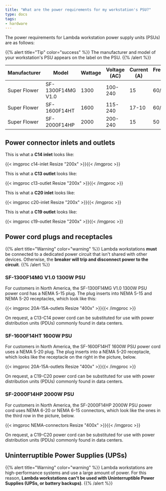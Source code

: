 ```yaml
---
title: "What are the power requirements for my workstation's PSU?"
type: docs
tags:
- hardware
---
```


The power requirements for Lambda workstation power supply units (PSUs) are as
follows:

{{% alert title="Tip" color="success" %}}
The manufacturer and model of your workstation's PSU appears on the label on
the PSU.
{{% /alert %}}

| Manufacturer | Model             | Wattage | Voltage (AC) | Current (A) | Frequency (Hz) | Inlet/Outlet |
|--------------|-------------------|---------|--------------|-------------|----------------|--------------|
| Super Flower | SF-1300F14MG V1.0 | 1300    | 100-240      | 15          | 60/50          | C14/C13      |
| Super Flower | SF-1600F14HT      | 1600    | 115-240      | 17-10       | 60/50          | C20/C19      |
| Super Flower | SF-2000F14HP      | 2000    | 200-240      | 15          | 50             | C20/C19      |

## Power connector inlets and outlets

This is what a **C14 inlet** looks like:

{{< imgproc c14-inlet Resize "200x" >}}{{< /imgproc >}}

This is what a **C13 outlet** looks like:

{{< imgproc c13-outlet Resize "200x" >}}{{< /imgproc >}}

This is what a **C20 inlet** looks like:

{{< imgproc c20-inlet Resize "200x" >}}{{< /imgproc >}}

This is what a **C19 outlet** looks like:

{{< imgproc c19-outlet Resize "200x" >}}{{< /imgproc >}}

## Power cord plugs and receptacles

{{% alert title="Warning" color="warning" %}}
Lambda workstations **must** be connected to a dedicated power circuit that
isn't shared with other devices. Otherwise, the **breaker will trip and
disconnect power to the circuit**.
{{% /alert %}}

### SF-1300F14MG V1.0 1300W PSU

For customers in North America, the SF-1300F14MG V1.0 1300W PSU power cord has
a NEMA 5-15 plug. The plug inserts into NEMA 5-15 and NEMA 5-20 receptacles,
which look like this:

{{< imgproc 20A-15A-outlets Resize "400x" >}}{{< /imgproc >}}

On request, a C13-C14 power cord can be substituted for use with power
distribution units (PDUs) commonly found in data centers.

### SF-1600F14HT 1600W PSU

For customers in North America, the SF-1600F14HT 1600W PSU power cord uses a
NEMA 5-20 plug. The plug inserts into a NEMA 5-20 receptacle, which looks like
the receptacle on the right in the picture, below.

{{< imgproc 20A-15A-outlets Resize "400x" >}}{{< /imgproc >}}

On request, a C19-C20 power cord can be substituted for use with power
distribution units (PDUs) commonly found in data centers.

### SF-2000F14HP 2000W PSU

For customers in North America, the SF-2000F14HP 2000W PSU power cord uses
NEMA 6-20 or NEMA 6-15 connectors, which look like the ones in the third row
in the picture, below.

{{< imgproc NEMA-connectors Resize "400x" >}}{{< /imgproc >}}

On request, a C19-C20 power cord can be substituted for use with power
distribution units (PDUs) commonly found in data centers.

## Uninterruptible Power Supplies (UPSs)

{{% alert title="Warning" color="warning" %}}
Lambda workstations are high-performance systems and use a large amount of
power. For this reason, **Lambda workstations can't be used with
Uninterruptible Power Supplies (UPSs, or battery backups)**.
{{% /alert %}}
